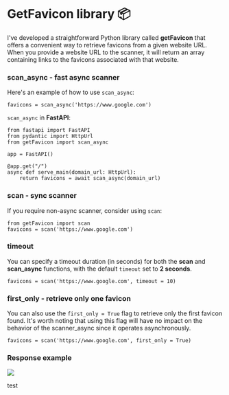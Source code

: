 # GetFavicon library 📦

I've developed a straightforward Python library called **getFavicon** that offers a convenient way to retrieve favicons from a given website URL. When you provide a website URL to the scanner, it will return an array containing links to the favicons associated with that website.

### scan_async - fast async scanner

Here's an example of how to use `scan_async`:

```
favicons = scan_async('https://www.google.com')
```

`scan_async` in **FastAPI**:

```
from fastapi import FastAPI
from pydantic import HttpUrl
from getFavicon import scan_async

app = FastAPI()

@app.get("/")
async def serve_main(domain_url: HttpUrl):
    return favicons = await scan_async(domain_url)
```

### scan - sync scanner

If you require non-async scanner, consider using `scan`:

```
from getFavicon import scan
favicons = scan('https://www.google.com')
```

### timeout

You can specify a timeout duration (in seconds) for both the **scan** and **scan_async** functions, with the default `timeout` set to **2 seconds**.

```
favicons = scan('https://www.google.com', timeout = 10)
```

### first_only - retrieve only one favicon

You can also use the `first_only = True` flag to retrieve only the first favicon found. It's worth noting that using this flag will have no impact on the behavior of the scanner_async since it operates asynchronously.

```
favicons = scan('https://www.google.com', first_only = True)
```

### Response example

<img src="https://i.imgur.com/xAtm6pU.png"/>

test